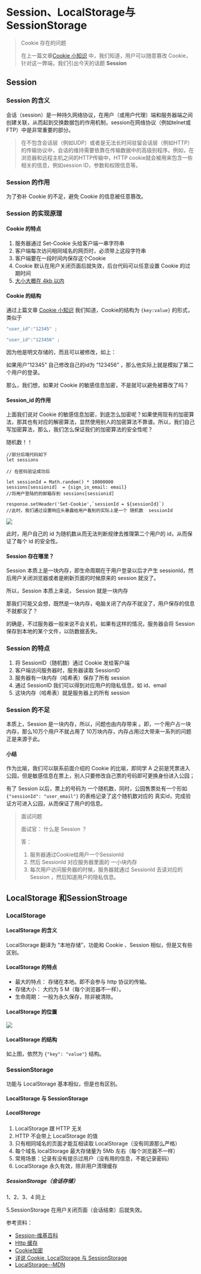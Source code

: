 
# Session、LocalStorage与SessionStorage

> Cookie 存在的问题
>
> 在上一篇文章[Cookie 小知识](/notes/base/chrome/Cookie.html) 中，我们知道，用户可以随意篡改 Cookie，针对这一弊端，我们引出今天的话题 **Session**   

## Session

### Session 的含义

会话（session）是一种持久网络协议，在用户（或用户代理）端和服务器端之间创建关联，从而起到交换数据包的作用机制，session在网络协议（例如telnet或FTP）中是非常重要的部分。

> 在不包含会话层（例如UDP）或者是无法长时间驻留会话层（例如HTTP）的传输协议中，会话的维持需要依靠在传输数据中的高级别程序。例如，在浏览器和远程主机之间的HTTP传输中，HTTP cookie就会被用来包含一些相关的信息，例如session ID，参数和权限信息等。

### Session 的作用

为了弥补  Cookie 的不足，避免 Cookie 的信息被任意篡改。

### Session 的实现原理

#### Cookie 的特点

1. 服务器通过 Set-Cookie 头给客户端一串字符串
2. 客户端每次访问相同域名的网页时，必须带上这段字符串
3. 客户端要在一段时间内保存这个Cookie
4. Cookie 默认在用户关闭页面后就失效，后台代码可以任意设置 Cookie 的过期时间
5. [大小大概在 4kb 以内](https://stackoverflow.com/questions/640938/what-is-the-maximum-size-of-a-web-browsers-cookies-key)

#### Cookie 的结构

通过上篇文章 [Cookie 小知识](http://jsmond.info/2018/02/05/Cookie-%E5%B0%8F%E7%9F%A5%E8%AF%86/) 我们知道，Cookie的结构为 `{key:value}` 的形式，类似于

```javascript
"user_id":"12345" ;

"user_id":"123456" ;
```

因为他是明文存储的，而且可以被修改，如上：

如果用户“12345” 自己修改自己的id为 “123456”  ，那么他实际上就是模拟了第二个用户的登录。

那么，我们想，如果对 Cookie 的敏感信息加密，不是就可以避免被篡改了吗？

#### Session_id 的作用

上面我们说对 Cookie 的敏感信息加密，到底怎么加密呢？如果使用现有的加密算法，那其也有对应的解密算法，显然使用别人的加密算法不靠谱。所以，我们自己写加密算法，那么，我们怎么保证我们的加密算法的安全性呢？

随机数！！

```
//部分后端代码如下
let sessions

// 在密码验证成功后

let sessionId = Math.random() * 10000000
sessions[sessionid]  = {sign_in_email: email} 
//将用户登陆的的邮箱存到 sessions[sessionid]

response.setHeader('Set-Cookie',`sessionId = ${sessionId}`)
//此时，我们通过设置响应头暴露给用户看到的实际上是一个 随机数  sessionId

```

![](https://i.loli.net/2018/02/06/5a7884aa93d90.png)

此时，用户自己的 id 为随机数从而无法判断规律去推理第二个用户的 id，从而保证了每个 id 的安全性。

#### Session 存在哪里？

Session 本质上是一块内存，即生命周期在于用户登录以后才产生 sessionId，然后用户关闭浏览器或者是刷新页面的时候原来的 session 就没了。

所以，Session 本质上来说， Session 就是一块内存

那我们可能又会想，既然是一块内存，电脑关闭了内存不就没了，用户保存的信息不就都没了？

的确是，不过服务器一般来说不会关机，如果有这样的情况，服务器会将 Session 保存到本地的某个文件，以防数据丢失。

### Session 的特点

1. 将 SessionID（随机数）通过 Cookie 发给客户端
2. 客户端访问服务器时，服务器读取 SessionID
3. 服务器有一块内存（哈希表）保存了所有 session
4. 通过 SessionID 我们可以得到对应用户的隐私信息，如 id、email
5. 这块内存（哈希表）就是服务器上的所有 session

### Session 的不足

本质上，Session 是一块内存，所以，问题也由内存带来 。即，一个用户占一块内存，那么10万个用户不就占用了 10万块内存，内存占用过大带来一系列的问题正是来源于此。

#### 小结

作为比喻，我们可以联系前面介绍的 Cookie 的比喻，即同学 A 之前是凭票进入公园，但是敏感信息在票上，别人只要修改自己票的号码即可更换身份进入公园；

有了 Session 以后，票上的号码为 一个随机数，同时，公园售票处有一个形如 `{"sessionId": "user_email"}` 的表格记录了这个随机数对应的 真实id，完成验证方可进入公园，从而保证了用户的信息。

> 面试问题 
>
> 面试官： 什么是 Session ？
>
> 答： 
>
> 1. 服务器通过Cookie给用户一个SessionId
> 2. 然后 SessionId 对应服务器里面的 一小块内存
> 3. 每次用户访问服务器的时候，服务器就通过 SessionId 去读对应的 Session ，然后知道用户的隐私信息。



## LocalStorage 和SessionStroage

### LocalStorage

#### LocalStorage 的含义

LocalStorage 翻译为 “本地存储”，功能和 Cookie 、Session 相似，但是又有些区别。

#### LocalStorage 的特点

- 最大的特点： 存储在本地。即不会参与 http 协议的传输。
- 存储大小： 大约为 5 M（每个浏览器不一样）。
- 生命周期： 一般为永久保存，除非被清除。

#### LocalStorage 的位置

![](https://i.loli.net/2018/02/07/5a79d360916bc.png)

#### LocalStorage 的结构

如上图，依然为 `{"key": "value"}` 结构。

### SessionStorage

功能与 LocalStorage  基本相似，但是也有区别。

#### LocalStorage 与 SessionStorage

##### LocalStorage

1. LocalStorage 跟 HTTP 无关
2. HTTP 不会带上 LocalStorage 的值
3. 只有相同域名的页面才能互相读取 LocalStorage（没有同源那么严格）
4. 每个域名 localStorage 最大存储量为 5Mb 左右（每个浏览器不一样）
5. 常用场景：记录有没有提示过用户（没有用的信息，不能记录密码）
6. LocalStorage 永久有效，除非用户清理缓存

##### SessionStorage（会话存储）

1、2、3、4 同上

5.SessionStorage 在用户关闭页面（会话结束）后就失效。



参考资料：


- [Session-维基百科](https://zh.wikipedia.org/wiki/%E4%BC%9A%E8%AF%9D_(%E8%AE%A1%E7%AE%97%E6%9C%BA%E7%A7%91%E5%AD%A6))
- [Http 缓存](https://developer.mozilla.org/zh-CN/docs/Web/HTTP/Caching_FAQ)
- [Cookie加密](http://blog.csdn.net/joyfixing/article/details/52022301)
- [详说 Cookie, LocalStorage 与 SessionStorage](http://jerryzou.com/posts/cookie-and-web-storage/)
- [LocalStorage--MDN](https://developer.mozilla.org/zh-CN/docs/Web/API/Window/localStorage)

